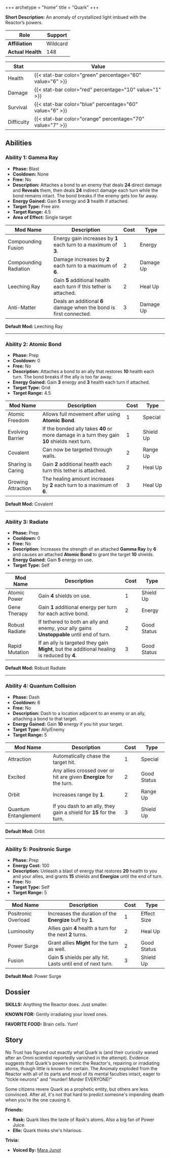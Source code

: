 +++
archetype = "home"
title = "Quark"
+++

**Short Description:** An anomaly of crystallized light imbued with the Reactor’s powers.

| **Role**          | Support  |
| ----------------- | -------- |
| **Affiliation**   | Wildcard |
| **Actual Health** | 148      |

| **Stat**   | **Value**                                                 |
| ---------- | --------------------------------------------------------- |
| Health     | {{< stat-bar color="green" percentage="60" value="6" >}}  |
| Damage     | {{< stat-bar color="red" percentage="10" value="1" >}}    |
| Survival   | {{< stat-bar color="blue" percentage="60" value="6" >}}   |
| Difficulty | {{< stat-bar color="orange" percentage="70" value="7" >}} |

## Abilities

### Ability 1: Gamma Ray

- **Phase:** Blast
- **Cooldown:** None
- **Free:** No
- **Description:** Attaches a bond to an enemy that deals **24** direct damage and **Reveals** them, then deals **24** indirect damage each turn while the bond remains intact. The bond breaks if the enemy gets too far away.
- **Energy Gained:** Gain **5** energy and **3** health if attached.
- **Target Type:** Free aim
- **Target Range:** 4.5
- **Area of Effect:** Single target

| **Mod Name**          | **Description**                                                    | **Cost** | **Type**  |
| --------------------- | ------------------------------------------------------------------ | -------- | --------- |
| Compounding Fusion    | Energy gain increases by **1** each turn to a maximum of **3**.    | 1        | Energy    |
| Compounding Radiation | Damage increases by **2** each turn to a maximum of **6**.         | 2        | Damage Up |
| Leeching Ray          | Gain **5** additional health each turn if this tether is attached. | 2        | Heal Up   |
| Anti-Matter           | Deals an additional **6** damage when the bond is first connected. | 3        | Damage Up |

**Default Mod:** Leeching Ray

---

### Ability 2: Atomic Bond

- **Phase:** Prep
- **Cooldown:** 0
- **Free:** No
- **Description:** Attaches a bond to an ally that restores **10** health each turn. The bond breaks if the ally is too far away.
- **Energy Gained:** Gain **3** energy and **3** health each turn if attached.
- **Target Type:** Grid
- **Target Range:** 4.5

| **Mod Name**       | **Description**                                                                              | **Cost** | **Type**  |
| ------------------ | -------------------------------------------------------------------------------------------- | -------- | --------- |
| Atomic Freedom     | Allows full movement after using **Atomic Bond**.                                            | 1        | Special   |
| Evolving Barrier   | If the bonded ally takes **40** or more damage in a turn they gain **10** shields next turn. | 1        | Shield Up |
| Covalent           | Can now be targeted through walls.                                                           | 2        | Range Up  |
| Sharing is Caring  | Gain **2** additional health each turn this tether is attached.                              | 2        | Heal Up   |
| Growing Attraction | The healing amount increases by **2** each turn to a maximum of **6**.                       | 3        | Heal Up   |

**Default Mod:** Covalent

---

### Ability 3: Radiate

- **Phase:** Prep
- **Cooldown:** 0
- **Free:** No
- **Description:** Increases the strength of an attached **Gamma Ray** by **6** and causes an attached **Atomic Bond** to grant the target **10** shields.
- **Energy Gained:** Gain **5** energy on use.
- **Target Type:** Self

| **Mod Name**   | **Description**                                                                             | **Cost** | **Type**    |
| -------------- | ------------------------------------------------------------------------------------------- | -------- | ----------- |
| Atomic Power   | Gain **4** shields on use.                                                                  | 1        | Shield Up   |
| Gene Therapy   | Gain **1** additional energy per turn for each active bond.                                 | 2        | Energy      |
| Robust Radiate | If tethered to both an ally and enemy, your ally gains **Unstoppable** until end of turn.   | 2        | Good Status |
| Rapid Mutation | If an ally is targeted they gain **Might**, but the additional healing is reduced by **4**. | 3        | Good Status |

**Default Mod:** Robust Radiate

---

### Ability 4: Quantum Collision

- **Phase:** Dash
- **Cooldown:** 6
- **Free:** No
- **Description:** Dash to a location adjacent to an enemy or an ally, attaching a bond to that target.
- **Energy Gained:** Gain **10** energy if you hit your target.
- **Target Type:** Ally/Enemy
- **Target Range:** 5

| **Mod Name**         | **Description**                                                     | **Cost** | **Type**    |
| -------------------- | ------------------------------------------------------------------- | -------- | ----------- |
| Attraction           | Automatically chase the target hit.                                 | 1        | Special     |
| Excited              | Any allies crossed over or hit are given **Energize** for the turn. | 2        | Good Status |
| Orbit                | Increases range by **1**.                                           | 2        | Range Up    |
| Quantum Entanglement | If you dash to an ally, they gain a shield for **15** for the turn. | 3        | Shield Up   |

**Default Mod:** Orbit

---

### Ability 5: Positronic Surge

- **Phase:** Prep
- **Energy Cost:** 100
- **Description:** Unleash a blast of energy that restores **20** health to you and your allies, and grants **15** shields and **Energize** until the end of turn.
- **Free:** No
- **Target Type:** Self
- **Target Range:** 5

| **Mod Name**        | **Description**                                                | **Cost** | **Type**    |
| ------------------- | -------------------------------------------------------------- | -------- | ----------- |
| Positronic Overload | Increases the duration of the **Energize** buff by **1**.      | 1        | Effect Size |
| Luminosity          | Allies gain **4** health a turn for the next **2** turns.      | 2        | Heal Up     |
| Power Surge         | Grant allies **Might** for the turn as well.                   | 2        | Good Status |
| Fusion              | Gain **5** shields per ally hit. Lasts until end of next turn. | 3        | Shield Up   |

**Default Mod:** Power Surge

## Dossier

**SKILLS:** Anything the Reactor does. Just smaller.

**KNOWN FOR:** Gently irradiating your loved ones.

**FAVORITE FOOD:** Brain cells. Yum!

## Story

No Trust has figured out exactly what Quark is (and their curiosity waned after an Omni scientist reportedly vanished in the attempt). Evidence suggests that Quark's powers mimic the Reactor's, repairing or irradiating atoms, though little is known for certain. The Anomaly exploded from the Reactor with all of its parts and most of its mental faculties intact, eager to "tickle neurons" and "murder! Murder EVERYONE!"

Some citizens revere Quark as a prophetic entity, but others are less convinced. After all, it's not that hard to predict someone's impending death when you're the one causing it.

**Friends:**

- **Rask:** Quark likes the taste of Rask's atoms. Also a big fan of Power Juice.
- **Elle:** Quark thinks she's hilarious.

**Trivia:**

- **Voiced By:** [Mara Junot](http://www.imdb.com/name/nm5235708/?ref_=ttfc_fc_cl_t2)
